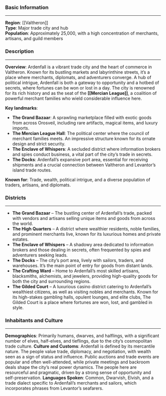 ### Basic Information
---
**Region**: [[Valtheron]]  
**Type**: Major trade city and hub  
**Population**: Approximately 25,000, with a high concentration of merchants, artisans, and guild members

### Description
---
**Overview**: Ardenfall is a vibrant trade city and the heart of commerce in Valtheron. Known for its bustling markets and labyrinthine streets, it’s a place where merchants, diplomats, and adventurers converge. A hub of political intrigue, Ardenfall is both a gateway to opportunity and a hotbed of secrets, where fortunes can be won or lost in a day. The city is renowned for its rich history and as the seat of the **[[Mercian League]]**, a coalition of powerful merchant families who wield considerable influence here.

**Key landmarks**:

- **The Grand Bazaar**: A sprawling marketplace filled with exotic goods from across Orosveil, including rare artifacts, magical items, and luxury imports.
- **The Mercian League Hall**: The political center where the council of merchant families meets. An impressive structure known for its ornate design and strict security.
- **The Enclave of Whispers**: A secluded district where information brokers and spies conduct business, a vital part of the city’s trade in secrets.
- **The Docks**: Ardenfall’s expansive port area, essential for receiving shipments and a crucial connection between Valtheron and Levantor’s island trade routes.

**Known for**: Trade, wealth, political intrigue, and a diverse population of traders, artisans, and diplomats.

### Districts
---
- **The Grand Bazaar** – The bustling center of Ardenfall’s trade, packed with vendors and artisans selling unique items and goods from across the world.
- **The High Quarters** – A district where wealthier residents, noble families, and prominent merchants live, known for its luxurious homes and private estates.
- **The Enclave of Whispers** – A shadowy area dedicated to information brokers and those dealing in secrets, often frequented by spies and adventurers seeking leads.
- **The Docks** – The city’s port area, lively with sailors, traders, and warehouses. It’s the main point of entry for goods from distant lands.
- **The Crafting Ward** – Home to Ardenfall’s most skilled artisans, blacksmiths, alchemists, and jewelers, providing high-quality goods for both the city and surrounding regions.
- **The Gilded Court** – A luxurious casino district catering to Ardenfall’s wealthiest citizens, as well as visiting nobles and merchants. Known for its high-stakes gambling halls, opulent lounges, and elite clubs, The Gilded Court is a place where fortunes are won, lost, and gambled in style.
### Inhabitants and Culture
---
**Demographics**:  Primarily humans, dwarves, and halflings, with a significant number of elves, half-elves, and tieflings, due to the city’s cosmopolitan trade culture.
**Culture and Customs**: Ardenfall is defined by its mercantile nature. The people value trade, diplomacy, and negotiation, with wealth seen as a sign of status and influence. Public auctions and trade events are popular and often well-attended, while private meetings and backroom deals shape the city’s real power dynamics. The people here are resourceful and pragmatic, driven by a strong sense of opportunity and self-preservation.
**Languages Spoken**: Common, Dwarvish, Elvish, and a trade dialect specific to Ardenfall’s merchants and sailors, which incorporates phrases from Levantor’s seafarers.